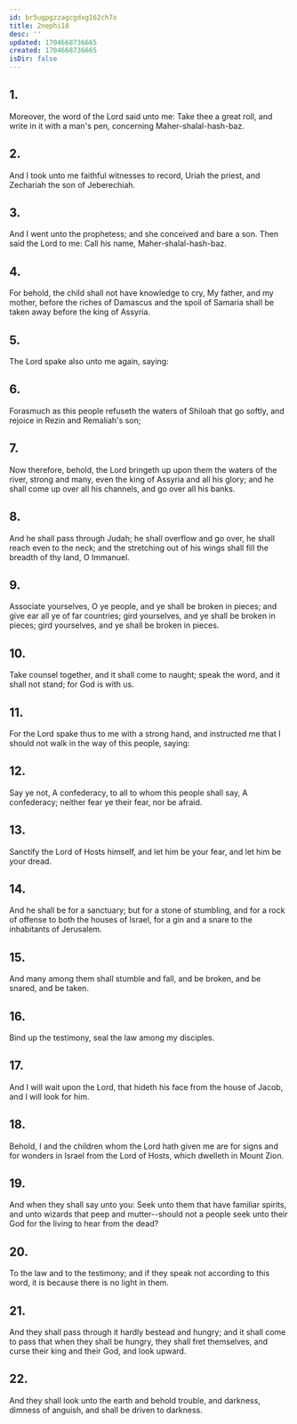```yaml
---
id: br5ugpgzzagcgdxg162ch7o
title: 2nephi18
desc: ''
updated: 1704668736665
created: 1704668736665
isDir: false
---
```

## 1.
Moreover, the word of the Lord said unto me: Take thee a great roll, and write in it with a man's pen, concerning Maher-shalal-hash-baz.
## 2.
And I took unto me faithful witnesses to record, Uriah the priest, and Zechariah the son of Jeberechiah.
## 3.
And I went unto the prophetess; and she conceived and bare a son. Then said the Lord to me: Call his name, Maher-shalal-hash-baz.
## 4.
For behold, the child shall not have knowledge to cry, My father, and my mother, before the riches of Damascus and the spoil of Samaria shall be taken away before the king of Assyria.
## 5.
The Lord spake also unto me again, saying:
## 6.
Forasmuch as this people refuseth the waters of Shiloah that go softly, and rejoice in Rezin and Remaliah's son;
## 7.
Now therefore, behold, the Lord bringeth up upon them the waters of the river, strong and many, even the king of Assyria and all his glory; and he shall come up over all his channels, and go over all his banks.
## 8.
And he shall pass through Judah; he shall overflow and go over, he shall reach even to the neck; and the stretching out of his wings shall fill the breadth of thy land, O Immanuel.
## 9.
Associate yourselves, O ye people, and ye shall be broken in pieces; and give ear all ye of far countries; gird yourselves, and ye shall be broken in pieces; gird yourselves, and ye shall be broken in pieces.
## 10.
Take counsel together, and it shall come to naught; speak the word, and it shall not stand; for God is with us.
## 11.
For the Lord spake thus to me with a strong hand, and instructed me that I should not walk in the way of this people, saying:
## 12.
Say ye not, A confederacy, to all to whom this people shall say, A confederacy; neither fear ye their fear, nor be afraid.
## 13.
Sanctify the Lord of Hosts himself, and let him be your fear, and let him be your dread.
## 14.
And he shall be for a sanctuary; but for a stone of stumbling, and for a rock of offense to both the houses of Israel, for a gin and a snare to the inhabitants of Jerusalem.
## 15.
And many among them shall stumble and fall, and be broken, and be snared, and be taken.
## 16.
Bind up the testimony, seal the law among my disciples.
## 17.
And I will wait upon the Lord, that hideth his face from the house of Jacob, and I will look for him.
## 18.
Behold, I and the children whom the Lord hath given me are for signs and for wonders in Israel from the Lord of Hosts, which dwelleth in Mount Zion.
## 19.
And when they shall say unto you: Seek unto them that have familiar spirits, and unto wizards that peep and mutter--should not a people seek unto their God for the living to hear from the dead?
## 20.
To the law and to the testimony; and if they speak not according to this word, it is because there is no light in them.
## 21.
And they shall pass through it hardly bestead and hungry; and it shall come to pass that when they shall be hungry, they shall fret themselves, and curse their king and their God, and look upward.
## 22.
And they shall look unto the earth and behold trouble, and darkness, dimness of anguish, and shall be driven to darkness.
